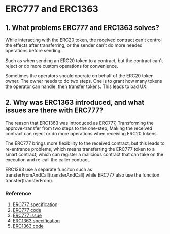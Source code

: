 # ERC777 and ERC1363


## 1. What problems ERC777 and ERC1363 solves?

While interacting with the ERC20 token, the received contract can't control the effects after transferring, or the sender can't do more needed operations before sending. 
    
Such as when sending an ERC20 token to a contract, but the contract can't reject or do more custom operations for convenience.

Sometimes the operators should operate on behalf of the ERC20 token owner. The owner needs to do two steps. One is to grant how many tokens the operator can handle, then transfer tokens. This leads to bad UX.     

    

## 2. Why was ERC1363 introduced, and what issues are there with ERC777?

The reason that ERC1363 was introduced as ERC777, Transforming the approve-transfer from two steps to the one-step, Making the received contract can reject or do more operations when receiving ERC20 tokens.

The ERC777 brings more flexibility to the received contract, but this leads to re-entrance problems, which means transferring the ERC777 token to a smart contract, which can register a malicious contract that can take on the execution and re-call the caller contract.

ERC1363 use a separate funciton such as transferFromAndCall(transferAndCall)  while ERC777 also use the funciton transfer(transferFrom).


### Reference

1. [ERC777 specification](https://eips.ethereum.org/EIPS/eip-777)
2. [ERC777 code](https://github.com/OpenZeppelin/openzeppelin-contracts/blob/release-v4.9/contracts/token/ERC777/ERC777.sol)
3. [ERC777 issue](https://github.com/OpenZeppelin/openzeppelin-contracts/issues/2620)
3. [ERC1363 specification](https://eips.ethereum.org/EIPS/eip-1363)
4. [ERC1363 code](https://github.com/vittominacori/erc1363-payable-token/tree/master/contracts/token/ERC1363)

 



